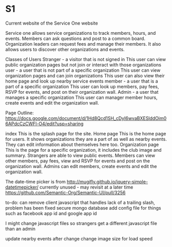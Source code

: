 # S1
Current website of the Service One website

Service one allows service organizations to track members, hours, and events.  Members can ask questions and post to a common board.  Organization leaders can request fees and manage their members. It also allows users to discover other organizations and events.

Classes of Users
Stranger - a visitor that is not signed in
  This user can view public organization pages but not join or interact with those organizations
user - a user that is not part of a specific organization
  This user can view organization pages and can join organizations
  This user can also view their home page and look up nearby service events
member - a user that is a part of a specific organization
  This user can look up members, pay fees, RSVP for events, and post on their organization wall.
Admin - a user that manages a specific organization
  This user can manager member hours, create events and edit the organization wall.

Page Outline: https://docs.google.com/document/d/1Hd8Qcd1SH_cDyI6wvaBXESlddOim06APdcCzCWFl-O4/edit?usp=sharing
  
index
  This is the splash page for the site.
Home page
  This is the home page for users.  It shows organizations they are a part of as well as nearby events.  They can edit information about themselves here too.
Organization page
  This is the page for a specific organization, it includes the club image and summary.  Strangers are able to view public events.  Members can view other members, pay fees, view and RSVP for events and post on the organization wall.  Admins can edit members, create events and edit the organization wall.

The date-time picker is from http://mugifly.github.io/jquery-simple-datetimepicker/
currently unused - may revisit at a later time
https://github.com/Semantic-Org/Semantic-UI/pull/3256


to-do:
  can remove client javascript that handles lack of a trailing slash, problem has been fixed
  secure mongo database
  add config file for things such as facebook app id and google app id

  I might change javascript files so strangers get a different javascript file than an admin

  update nearby events after change
  change image size for load speed